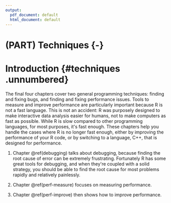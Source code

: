 ```yaml
---
output:
  pdf_document: default
  html_document: default
---
```

# (PART) Techniques {-}

# Introduction {#techniques .unnumbered}

The final four chapters cover two general programming techniques: finding and fixing bugs, and finding and fixing performance issues. Tools to measure and improve performance are particularly important because R is not a fast language. This is not an accident: R was purposely designed to make interactive data analysis easier for humans, not to make computers as fast as possible. While R is slow compared to other programming languages, for most purposes, it's fast enough. These chapters help you handle the cases where R is no longer fast enough, either by improving the performance of your R code, or by switching to a language, C++, that is designed for performance.

1.  Chapter \@ref(debugging) talks about debugging, because finding the root cause of
error can be extremely frustrating. Fortunately R has some great tools for debugging, and when they're coupled with a solid strategy, you should be able to find the root cause for most problems rapidly and relatively painlessly.

1.  Chapter \@ref(perf-measure) focuses on measuring performance. 

1.  Chapter \@ref(perf-improve) then shows how to improve performance.

